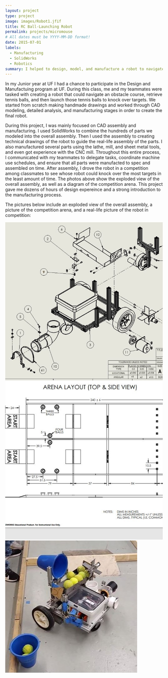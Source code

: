 ```yaml
---
layout: project
type: project
image: images/Robot1.jfif
title: RC Ball-Launching Robot
permalink: projects/micromouse
# All dates must be YYYY-MM-DD format!
date: 2015-07-01
labels:
  - Manufacturing
  - SolidWorks
  - Robotics
summary: I helped to design, model, and manufacture a robot to navigate an obstacle course
---
```



In my Junior year at UF I had a chance to participate in the Design and Manufactuing program at UF. During this class, me and my teammates were tasked with creating a robot that could navigate an obstacle course, retrieve tennis balls, and then launch those tennis balls to knock over targets. We started from scratch making handmade drawings and worked through CAD modeling, detailed analysis, and manufacturing stages in order to create the final robot. 

During this project, I was mainly focused on CAD assembly and manufacturing. I used SolidWorks to combine the hundreds of parts we modeled into the overall assembly. Then I used the assembly to creating technical drawings of the robot to guide the real-life assembly of the parts. I also manufactured several parts using the lathe, mill, and sheet metal tools, and even got experience with the CNC mill. Throughout this entire process, I communicated with my teammates to delegate tasks, coordinate machine use schedules, and ensure that all parts were manufacted to spec and assembled on time. After assembly, I drove the robot in a competition among classmates to see whose robot could knock over the most targets in the least amount of time. The photos above show the exploded view of the overall assembly, as well as a diagram of the competition arena. This project gave me dozens of hours of design expereince and a strong introduction to the manufacturing process.

The pictures below include an exploded view of the overall assembly, a picture of the competition arena, and a real-life picture of the robot in competition:

<div class="ui small rounded images">
  <img class="ui image" src="../images/robotdrawww.jpg">
  <img class="ui image" src="../images/arena.jpg">
  <img class="ui image" src="../images/Robot1.jfif">
</div>


